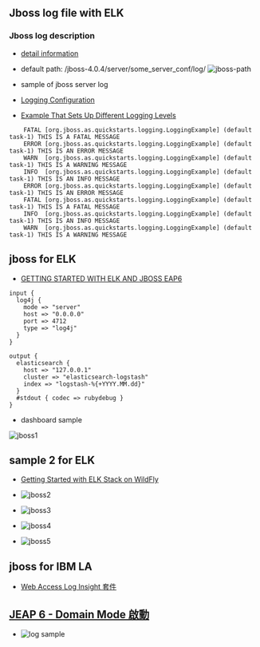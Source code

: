 ## Jboss log file with ELK

### Jboss log description

- [detail information](https://docs.jboss.org/jbossas/guides/installguide/r1/en/html/dirs.html)
 - default path: /jboss-4.0.4/server/some_server_conf/log/
![jboss-path](https://docs.jboss.org/jbossas/guides/installguide/r1/en/html/images/jboss_directory_structure.jpg)

- sample of jboss server log
 - [Logging Configuration](https://docs.jboss.org/author/display/AS71/Logging+Configuration#LoggingConfiguration-DefaultLogFileLocations)
 - [Example That Sets Up Different Logging Levels](http://developers.redhat.com/quickstarts/eap/logging/)
```
    FATAL [org.jboss.as.quickstarts.logging.LoggingExample] (default task-1) THIS IS A FATAL MESSAGE
    ERROR [org.jboss.as.quickstarts.logging.LoggingExample] (default task-1) THIS IS AN ERROR MESSAGE
    WARN  [org.jboss.as.quickstarts.logging.LoggingExample] (default task-1) THIS IS A WARNING MESSAGE
    INFO  [org.jboss.as.quickstarts.logging.LoggingExample] (default task-1) THIS IS AN INFO MESSAGE
    ERROR [org.jboss.as.quickstarts.logging.LoggingExample] (default task-1) THIS IS AN ERROR MESSAGE
    FATAL [org.jboss.as.quickstarts.logging.LoggingExample] (default task-1) THIS IS A FATAL MESSAGE
    INFO  [org.jboss.as.quickstarts.logging.LoggingExample] (default task-1) THIS IS AN INFO MESSAGE
    WARN  [org.jboss.as.quickstarts.logging.LoggingExample] (default task-1) THIS IS A WARNING MESSAGE
```
## jboss for ELK

- [GETTING STARTED WITH ELK AND JBOSS EAP6](https://blog.akquinet.de/2015/08/24/logstash-jboss-eap/)

```
input {
  log4j {
    mode => "server"
    host => "0.0.0.0"
    port => 4712
    type => "log4j"
  }
}
 
output {
  elasticsearch {
    host => "127.0.0.1"
    cluster => "elasticsearch-logstash"
    index => "logstash-%{+YYYY.MM.dd}"
  }
  #stdout { codec => rubydebug }
}
```

 - dashboard sample

![jboss1](https://akquinetblog.files.wordpress.com/2015/08/screen-shot-2015-07-16-at-15-23-17.png?w=300&h=208)

## sample 2 for ELK

- [Getting Started with ELK Stack on WildFly](http://planet.jboss.org/post/getting_started_with_elk_stack_on_wildfly)

 - ![jboss2](http://blog.arungupta.me/wp-content/uploads/2015/07/logstash-processing-pipeline.png)
 - ![jboss3](http://blog.arungupta.me/wp-content/uploads/2015/07/elk-stack.png)
 - ![jboss4](http://blog.arungupta.me/wp-content/uploads/2015/07/elk-stack-wildfly-output-1024x562.png)
 - ![jboss5](http://wildfly.org/images/2015-07-25-kibana.png)

## jboss for IBM LA

- [Web Access Log Insight 套件](http://www.ibm.com/support/knowledgecenter/zh-tw/SSPFMY_1.3.3/com.ibm.scala.doc/extend/iwa_extend_weblogs_ovw.html)


## [JEAP 6 - Domain Mode 啟動](http://wei-meilin.blogspot.tw/2012_07_01_archive.html)

- ![log sample](http://3.bp.blogspot.com/-GfYJJOppUEc/UA38QMAeUHI/AAAAAAAAAOY/4R1egmKxrwE/s640/螢幕快照+2012-07-24+上午9.36.29.png)
